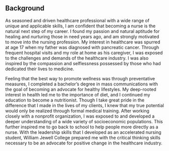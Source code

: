 ## Background

As seasoned and driven healthcare professional with a wide range of unique and applicable skills, I am confident that becoming a nurse is the natural next step of my career. I found my passion and natural aptitude for healing and nurturing those in need years ago, and am strongly motivated to move into the nursing profession. My interest in healthcare was spurred at age 17 when my father was diagnosed with pancreatic cancer. Through frequent hospital visits and my role at home as his caregiver, I was exposed to the challenges and demands of the healthcare industry. I was also inspired by the compassion and selflessness possessed by those who had dedicated their lives to medicine. 

Feeling that the best way to promote wellness was through preventative measures, I completed a bachelor’s degree in mass communications with the goal of becoming an advocate for healthy lifestyles. My deep-rooted interest in health led me to the importance of diet, and I continued my education to become a nutritionist. Though I take great pride in the difference that I made in the lives of my clients, I knew that my true potential would only be realized through formal medical training. After working closely with a nonprofit organization, I was exposed to and developed a deeper understanding of a wide variety of socioeconomic populations. This further inspired me to go back to school to help people more directly as a nurse. With the leadership skills that I developed as an accelerated nursing student, William Jewell College prepared me with the critical thinking skills necessary to be an advocate for positive change in the healthcare industry. 
